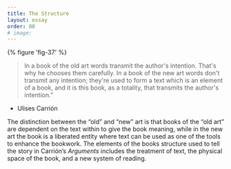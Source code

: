 ```yaml
---
title: The Structure
layout: essay
order: 80
# image:
---
```


{% figure 'fig-37' %}

> In a book of the old art words transmit the author's intention. That's why he chooses them carefully. In a book of the new art words don't transmit any intention; they're used to form a text which is an element of a book, and it is this book, as a totality, that transmits the author's intention.”

-  Ulises Carrión

The distinction between the “old” and “new” art is that books of the “old art” are dependent on the text within to give the book meaning, while in the new art the book is a liberated entity where text can be used as one of the tools to enhance the bookwork. The elements of the books structure used to tell the story in Carrión’s *Arguments* includes the treatment of text, the physical space of the book, and a new system of reading.
